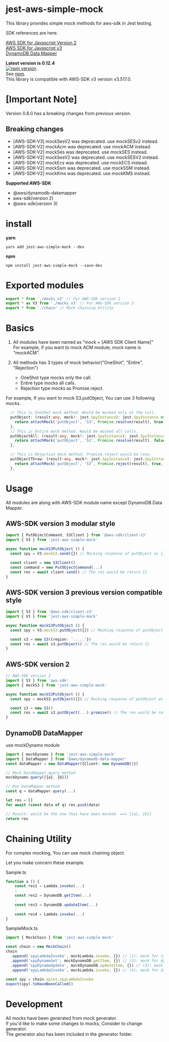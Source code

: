 # jest-aws-simple-mock
This library provides simple mock methods for aws-sdk in Jest testing.

SDK references are here.  

[AWS SDK for Javascript Version 2](https://docs.aws.amazon.com/AWSJavaScriptSDK/latest/)  
[AWS SDK for Javascript v3](https://docs.aws.amazon.com/AWSJavaScriptSDK/v3/latest/index.html)  
[DynamoDB Data Mapper](https://github.com/awslabs/dynamodb-data-mapper-js)

**Latest version is 0.12.4**    
[![npm version](https://badge.fury.io/js/jest-aws-simple-mock.svg)](https://badge.fury.io/js/jest-aws-simple-mock) .  
See [npm](https://www.npmjs.com/package/jest-aws-simple-mock).  
This library is compatible with AWS-SDK v3 version v3.517.0.

# [Important Note]
Version 0.8.0 has a breaking changes from previous version.
## Breaking changes
- [AWS-SDK-V3] mockSesV2 was deprecated. use mockSESv2 instead.  
- [AWS-SDK-V2] mockAcm was deprecated. use mockACM instead.
- [AWS-SDK-V2] mockSes was deprecated. use mockSES instead.
- [AWS-SDK-V2] mockSesV2 was deprecated. use mockSESV2 instead.
- [AWS-SDK-V2] mockEcs was deprecated. use mockECS instead.
- [AWS-SDK-V2] mockSsm was deprecated. use mockSSM instead.
- [AWS-SDK-V2] mockKms was deprecated. use mockKMS instead.

**Supported AWS-SDK**
- @aws/dynamodb-datamapper
- aws-sdk(version 2)
- @aws-sdk(version 3)

# install

**yarn**
```
yarn add jest-aws-simple-mock --dev
```

**npm**
```
npm install jest-aws-simple-mock --save-dev
```

# Exported modules

```ts
export * from './mocks_v2' // For AWS-SDK version 2
export * as V3 from './mocks_v3' // For AWS-SDK version 3
export * from './chain' // Mock chaining Utility
```

# Basics

1. All modules have been named as "mock + [AWS SDK Client Name]"  
For example, if you want to mock ACM module, mock name is "mockACM".

2. All methods has 3 types of mock behavior("OneShot", "Entire", "Rejection")
    - OneShot type mocks only the call.
    - Entire type mocks all calls.
    - Rejection type mocks as Promise.reject. 

For example, If you want to mock S3.putObject, You can use 3 following mocks.

```ts
  // This is OneShot mock method. Would be mocked only at the call.
  putObject: (result:any, mock?: jest.SpyInstance): jest.SpyInstance => {
    return attachMock('putObject', 'S3', Promise.resolve(result), true, mock)
  },
  // This is Entire mock method. Would be mocked all calls.
  putObjectAll: (result:any, mock?: jest.SpyInstance): jest.SpyInstance => {
    return attachMock('putObject', 'S3', Promise.resolve(result), false, mock)
  },

  // This is Rejection mock method. Promise.reject would be rose. 
  putObjectThrow: (result:any, mock?: jest.SpyInstance): jest.SpyInstance => {
    return attachMock('putObject', 'S3', Promise.reject(result), true, mock)
  },
```
# Usage
All modules are along with AWS-SDK module name except DynamoDB Data Mapper.

## AWS-SDK version 3 modular style
```ts
import { PutObjectCommand, S3Client } from '@aws-sdk/client-s3'
import { V3 } from 'jest-aws-simple-mock'

async function mockS3PutObject () {
  const spy = V3.mockS3.send({}) // Mocking response of putObject as {}

  const client = new S3Client()
  const command = new PutObjectCommand(...)
  const res = await client.send() // The res would be return {}
}
```

## AWS-SDK version 3 previous version compatible style 
```ts
import { S3 } from '@aws-sdk/client-s3'
import { V3 } from 'jest-aws-simple-mock'

async function mockS3PutObject () {
  const spy = V3.mockS3.putObject({}) // Mocking response of putObject as {}

  const s3 = new S3({region: '.....'})
  const res = await s3.putObject() // The res would be return {}
}
```

## AWS-SDK version 2 
```ts
// AWS-SDK version 2
import { S3 } from 'aws-sdk'
import { mockS3 } from 'jest-aws-simple-mock'

async function mockS3PutObject () {
  const spy = mockS3.putObject({}) // Mocking response of putObject as {}

  const s3 = new S3()
  const res = await s3.putObject(...).promise() // The res would be return the {}
}

```
## DynamoDB DataMapper 
use mockDynamo module

```ts
import { mockDynamo } from 'jest-aws-simple-mock'
import { DataMapper } from '@aws/dynamodb-data-mapper'
const dataMapper = new DataMapper({Client: new DynamoDB()})

// Mock DataMapper.query method
mockDynamo.query([{a}, {b}])

// Run DataMapper method
const q = dataMapper.query(...)

let res = []
for await (const data of q) res.push(data)

// Result: would be the one that have been mocked. ==> [{a}, {b}]
return res

```

# Chaining Utility
For complex mocking, You can use mock chaining object.

Let you make concern these example.

Sample.ts
```ts
function a () {
    const res1 = Lambda.invoke(...)
    :
    const res2 = DynamoDB.getItem(...)
    :
    const res3 = DynamoDB.updateItem(...)
    :
    const res4 = Lambda.invoke(...)
}
```

SampleMock.ts
```ts
import { MockChain } from 'jest-aws-simple-mock'

const chain = new MockChain()
chain
  .append('spyLambdaInvoke', mockLambda.invoke, {}) // (1): mock for 1st lambda invoke
  .append('spyDynamoGet', mockDynamoDB.getItem, {}) // (2): mock for dynamodb getItem
  .append('spyDynamoUpdate', mockDynamoDB.updateItem, {}) // (3): mock for dynamodb updateItem
  .append('spyLambdaInvoke', mockLambda.invoke, {}) // (4): mock for 2nd lambda invoke (by specify the same name of the (1))
  
const spy = chain.spies.spyLambdaInvoke
expect(spy).toHaveBeenCalled()

```

# Development
All mocks have been generated from mock generator.  
If you'd like to make some changes to mocks, Consider to change generator.  
The generator also has been included in the generator folder.
